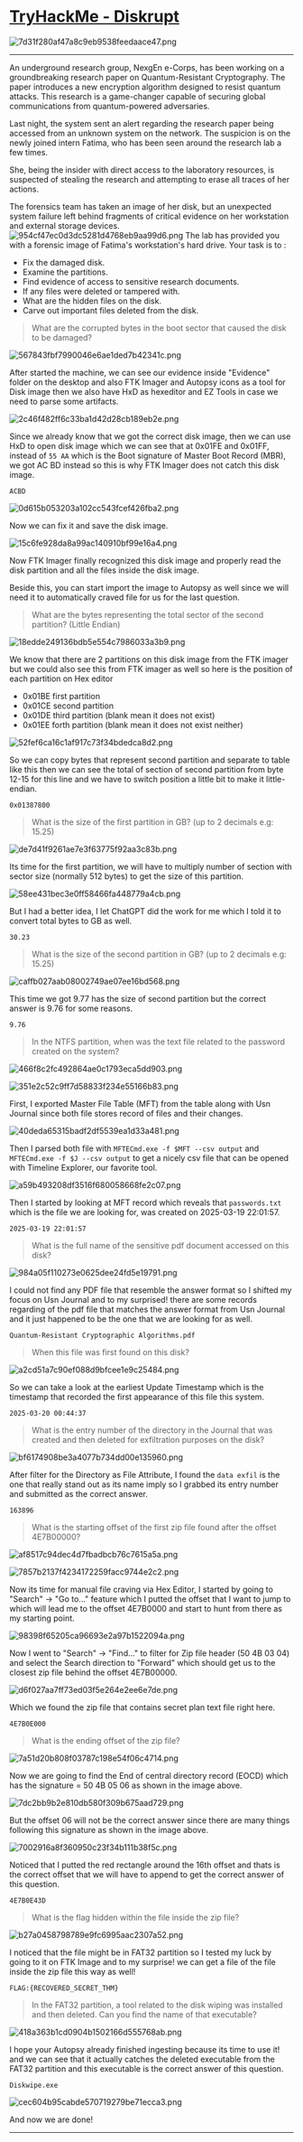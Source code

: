 # [TryHackMe - Diskrupt](https://tryhackme.com/room/diskrupt)
![7d31f280af47a8c9eb9538feedaace47.png](/resources/7d31f280af47a8c9eb9538feedaace47.png)
***
An underground research group, NexgEn e-Corps, has been working on a groundbreaking research paper on Quantum-Resistant Cryptography. The paper introduces a new encryption algorithm designed to resist quantum attacks. This research is a game-changer capable of securing global communications from quantum-powered adversaries.

Last night, the system sent an alert regarding the research paper being accessed from an unknown system on the network. The suspicion is on the newly joined intern Fatima, who has been seen around the research lab a few times.

She, being the insider with direct access to the laboratory resources, is suspected of stealing the research and attempting to erase all traces of her actions.

The forensics team has taken an image of her disk, but an unexpected system failure left behind fragments of critical evidence on her workstation and external storage devices.
![954cf47ec0d3dc5281d4768eb9aa99d6.png](/resources/954cf47ec0d3dc5281d4768eb9aa99d6.png)
The lab has provided you with a forensic image of Fatima's workstation's hard drive. Your task is to :
- Fix the damaged disk.
- Examine the partitions.
- Find evidence of access to sensitive research documents.
- If any files were deleted or tampered with.
- What are the hidden files on the disk.
- Carve out important files deleted from the disk.

>What are the corrupted bytes in the boot sector that caused the disk to be damaged?

![567843fbf7990046e6ae1ded7b42341c.png](/resources/567843fbf7990046e6ae1ded7b42341c.png)

After started the machine, we can see our evidence inside "Evidence" folder on the desktop and also FTK Imager and Autopsy icons as a tool for Disk image then we also have HxD as hexeditor and EZ Tools in case we need to parse some artifacts.

![2c46f482ff6c33ba1d42d28cb189eb2e.png](/resources/2c46f482ff6c33ba1d42d28cb189eb2e.png)

Since we already know that we got the correct disk image, then we can use HxD to open disk image which we can see that at 0x01FE and 0x01FF, instead of `55 AA` which is the Boot signature of Master Boot Record (MBR), we got AC BD instead so this is why FTK Imager does not catch this disk image.

```
ACBD
```

![0d615b053203a102cc543fcef426fba2.png](/resources/0d615b053203a102cc543fcef426fba2.png)

Now we can fix it and save the disk image.

![15c6fe928da8a99ac140910bf99e16a4.png](/resources/15c6fe928da8a99ac140910bf99e16a4.png)

Now FTK Imager finally recognized this disk image and properly read the disk partition and all the files inside the disk image.

Beside this, you can start import the image to Autopsy as well since we will need it to automatically craved file for us for the last question.

>What are the bytes representing the total sector of the second partition? (Little Endian)

![18edde249136bdb5e554c7986033a3b9.png](/resources/18edde249136bdb5e554c7986033a3b9.png)

We know that there are 2 partitions on this disk image from the FTK imager but we could also see this from FTK imager as well so here is the position of each partition on Hex editor
- 0x01BE first partition 
- 0x01CE second partition
- 0x01DE third partition (blank mean it does not exist)
- 0x01EE forth partition (blank mean it does not exist neither)

![52fef6ca16c1af917c73f34bdedca8d2.png](/resources/52fef6ca16c1af917c73f34bdedca8d2.png)

So we can copy bytes that represent second partition and separate to table like this then we can see the total of section of second partition from byte 12-15 for this line and we have to switch position a little bit to make it little-endian.

```
0x01387800
```

>What is the size of the first partition in GB? (up to 2 decimals e.g: 15.25)

![de7d41f9261ae7e3f63775f92aa3c83b.png](/resources/de7d41f9261ae7e3f63775f92aa3c83b.png)

Its time for the first partition, we will have to multiply number of section with sector size (normally 512 bytes) to get the size of this partition.

![58ee431bec3e0ff58466fa448779a4cb.png](/resources/58ee431bec3e0ff58466fa448779a4cb.png)

But I had a better idea, I let ChatGPT did the work for me which I told it to convert total bytes to GB as well.

```
30.23
```

>What is the size of the second partition in GB? (up to 2 decimals e.g: 15.25)

![caffb027aab08002749ae07ee16bd568.png](/resources/caffb027aab08002749ae07ee16bd568.png)

This time we got 9.77 has the size of second partition but the correct answer is 9.76 for some reasons.

```
9.76
```

>In the NTFS partition, when was the text file related to the password created on the system?

![466f8c2fc492864ae0c1793eca5dd903.png](/resources/466f8c2fc492864ae0c1793eca5dd903.png)

![351e2c52c9ff7d58833f234e55166b83.png](/resources/351e2c52c9ff7d58833f234e55166b83.png)

First, I exported Master File Table (MFT) from the table along with Usn Journal since both file stores record of files and their changes.

![40deda65315badf2df5539ea1d33a481.png](/resources/40deda65315badf2df5539ea1d33a481.png)

Then I parsed both file with `MFTECmd.exe -f $MFT --csv output` and `MFTECmd.exe -f $J --csv output` to get a nicely csv file that can be opened with Timeline Explorer, our favorite tool.

![a59b493208df3516f680058668fe2c07.png](/resources/a59b493208df3516f680058668fe2c07.png)

Then I started by looking at MFT record which reveals that `passwords.txt` which is the file we are looking for, was created on 2025-03-19 22:01:57.

```
2025-03-19 22:01:57
```

>What is the full name of the sensitive pdf document accessed on this disk?

![984a05f110273e0625dee24fd5e19791.png](/resources/984a05f110273e0625dee24fd5e19791.png)

I could not find any PDF file that resemble the answer format so I shifted my focus on Usn Journal and to my surprised! there are some records regarding of the pdf file that matches the answer format from Usn Journal and it just happened to be the one that we are looking for as well.

```
Quantum-Resistant Cryptographic Algorithms.pdf
```

>When this file was first found on this disk?

![a2cd51a7c90ef088d9bfcee1e9c25484.png](/resources/a2cd51a7c90ef088d9bfcee1e9c25484.png)

So we can take a look at the earliest Update Timestamp which is the timestamp that recorded the first appearance of this file this system.

```
2025-03-20 00:44:37
```

>What is the entry number of the directory in the Journal that was created and then deleted for exfiltration purposes on the disk?

![bf6174908be3a4077b734dd00e135960.png](/resources/bf6174908be3a4077b734dd00e135960.png)

After filter for the Directory as File Attribute, I found the `data exfil` is the one that really stand out as its name imply so I grabbed its entry number and submitted as the correct answer.

```
163896
```

>What is the starting offset of the first zip file found after the offset 4E7B00000?

![af8517c94dec4d7fbadbcb76c7615a5a.png](/resources/af8517c94dec4d7fbadbcb76c7615a5a.png)

![7857b2137f4234172259facc9744e2c2.png](/resources/7857b2137f4234172259facc9744e2c2.png)

Now its time for manual file craving via Hex Editor, I started by going to "Search" -> "Go to..." feature which I putted the offset that I want to jump to which will lead me to the offset 4E7B0000 and start to hunt from there as my starting point.

![98398f65205ca96693e2a97b1522094a.png](/resources/98398f65205ca96693e2a97b1522094a.png)

Now I went to "Search" -> "Find..." to filter for Zip file header (50 4B 03 04) and select the Search direction to "Forward" which should get us to the closest zip file behind the offset 4E7B00000.

![d6f027aa7ff73ed03f5e264e2ee6e7de.png](/resources/d6f027aa7ff73ed03f5e264e2ee6e7de.png)

Which we found the zip file that contains secret plan text file right here. 

```
4E7B0E000
```

>What is the ending offset of the zip file?

![7a51d20b808f03787c198e54f06c4714.png](/resources/7a51d20b808f03787c198e54f06c4714.png)

Now we are going to find the End of central directory record (EOCD) which has the signature = 50 4B 05 06 as shown in the image above.

![7dc2bb9b2e810db580f309b675aad729.png](/resources/7dc2bb9b2e810db580f309b675aad729.png)

But the offset 06 will not be the correct answer since there are many things following this signature as shown in the image above.

![7002916a8f360950c23f34b111b38f5c.png](/resources/7002916a8f360950c23f34b111b38f5c.png)

Noticed that I putted the red rectangle around the 16th offset and thats is the correct offset that we will have to append to get the correct answer of this question.

```
4E7B0E43D
```

>What is the flag hidden within the file inside the zip file?

![b27a0458798789e9fc6995aac2307a52.png](/resources/b27a0458798789e9fc6995aac2307a52.png)

I noticed that the file might be in FAT32 partition so I tested my luck by going to it on FTK Image and to my surprise! we can get a file of the file inside the zip file this way as well!

```
FLAG:{RECOVERED_SECRET_THM}
```

>In the FAT32 partition, a tool related to the disk wiping was installed and then deleted. Can you find the name of that executable?

![418a363b1cd0904b1502166d555768ab.png](/resources/418a363b1cd0904b1502166d555768ab.png)

I hope your Autopsy already finished ingesting because its time to use it! and we can see that it actually catches the deleted executable from the FAT32 partition and this executable is the correct answer of this question.

```
Diskwipe.exe
```

![cec604b95cabde570719279be71ecca3.png](/resources/cec604b95cabde570719279be71ecca3.png)

And now we are done!
***